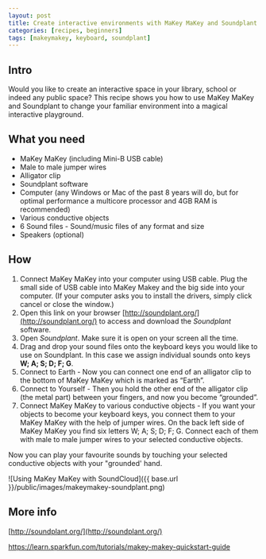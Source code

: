 ```yaml
---
layout: post
title: Create interactive environments with MaKey MaKey and Soundplant
categories: [recipes, beginners]
tags: [makeymakey, keyboard, soundplant]
---
```


## Intro

Would you like to create an interactive space in your library, school or indeed any public space? This recipe shows you how to use MaKey MaKey and Soundplant to change your familiar environment into a magical interactive playground.


## What you need

- MaKey MaKey (including Mini-B USB cable)
- Male to male jumper wires
- Alligator clip
- Soundplant software
- Computer (any Windows or Mac of the past 8 years will do, but for optimal performance a multicore processor and 4GB RAM is recommended)
- Various conductive objects
- 6 Sound files - Sound/music files of any format and size
- Speakers (optional)



## How
1. Connect MaKey MaKey into your computer using USB cable. Plug the small side of USB cable into MaKey Makey and the big side into your computer. (If your computer asks you to install the drivers, simply click cancel or close the window.)
2. Open this link on your browser [http://soundplant.org/](http://soundplant.org/) to access and download the *Soundplant* software.
3. Open *Soundplant*. Make sure it is open on your screen all the time.
4. Drag and drop your sound files onto the keyboard keys you would like to use on Soundplant. In this case we assign individual sounds onto keys **W; A; S; D; F; G**.
5. Connect to Earth - Now you can connect one end of an alligator clip to the bottom of MaKey MaKey which is marked as “Earth”.
6. Connect to Yourself - Then you hold the other end of the alligator clip (the metal part) between your fingers, and now you become “grounded”.
7. Connect MaKey MaKey to various conductive objects - If you want your objects to become your keyboard keys, you connect them to your MaKey MaKey with the help of jumper wires. On the back left side of MaKey MaKey you find six letters W; A; S; D; F; G. Connect each of them with male to male jumper wires to your selected conductive objects.

Now you can play your favourite sounds by touching your selected conductive objects with your "grounded' hand.

![Using MaKey MaKey with SoundCloud]({{ base.url }}/public/images/makeymakey-soundplant.png)

## More info
[http://soundplant.org/](http://soundplant.org/)

[https://learn.sparkfun.com/tutorials/makey-makey-quickstart-guide
](https://learn.sparkfun.com/tutorials/makey-makey-quickstart-guide
)
